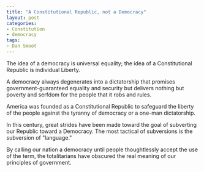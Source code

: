 ```yaml
---
title: "A Constitutional Republic, not a Democracy"
layout: post
categories:
- Constitution
- democracy
tags:
- Dan Smoot
---
```


The idea of a democracy is universal equality; the idea of a Constitutional Republic is individual Liberty.

A democracy always degenerates into a dictatorship that promises government-guaranteed equality and security but delivers nothing but poverty and serfdom for the people that it robs and rules.

America was founded as a Constitutional Republic to safeguard the liberty of the people against the tyranny of democracy or a one-man dictatorship.

In this century, great strides have been made toward the goal of subverting our Republic toward a Democracy. The most tactical of subversions is the subversion of "language."

By calling our nation a democracy until people thoughtlessly accept the use of the term, the totalitarians have obscured the real meaning of our principles of government.
